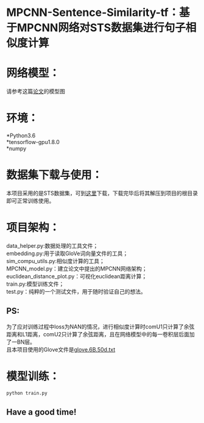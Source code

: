 MPCNN-Sentence-Similarity-tf：基于MPCNN网络对STS数据集进行句子相似度计算
======================================================================

网络模型：
=========
请参考这篇[论文](https://www.semanticscholar.org/paper/Multi-Perspective-Sentence-Similarity-Modeling-with-He-Gimpel/0f6924633c56832b91836b69aedfd024681e427c)的模型图
<br>

环境：
=====
*Python3.6<br>
*tensorflow-gpu1.8.0<br>
*numpy<br>

数据集下载与使用：
================
本项目采用的是STS数据集，可到[这里](https://github.com/Fengfeng1024/MPCNN/tree/master/sts)下载，下载完毕后将其解压到项目的根目录即可正常训练使用。<br>

项目架构：
=========
data_helper.py:数据处理的工具文件；<br>
embedding.py:用于读取GloVe词向量文件的工具；<br>
sim_compu_utils.py:相似度计算的工具；<br>
MPCNN_model.py：建立论文中提出的MPCNN网络架构；<br>
euclidean_distance_plot.py：可视化euclidean距离计算；<br>
train.py:模型训练文件；<br>
test.py：纯粹的一个测试文件，用于随时验证自己的想法。<br>

PS:
----
为了应对训练过程中loss为NAN的情况，进行相似度计算时comU1只计算了余弦距离和L1距离，comU2只计算了余弦距离，且在网络模型中的每一卷积层后面加了一BN层。<br>
且本项目使用的Glove文件是[glove.6B.50d.txt](https://nlp.stanford.edu/projects/glove/)<br>

模型训练：
========
```python
python train.py
```

Have a good time!
-----------------
